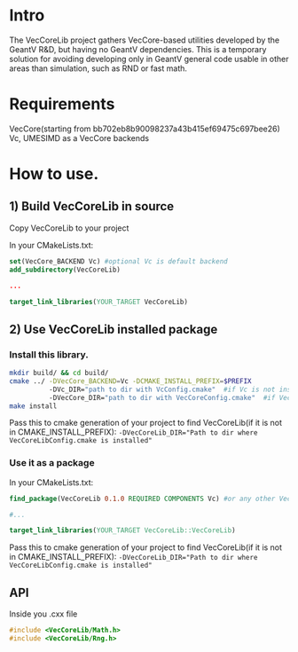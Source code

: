 # Intro
  The VecCoreLib project gathers VecCore-based utilities developed by the GeantV R&D, but having no GeantV dependencies. This is a temporary solution for avoiding developing only in GeantV general code usable in other areas than simulation, such as RND or fast math.
  
# Requirements

VecCore(starting from bb702eb8b90098237a43b415ef69475c697bee26)
Vc, UMESIMD as a VecCore backends

# How to use.

## 1) Build VecCoreLib in source

Copy VecCoreLib to your project

In your CMakeLists.txt:
```cmake
set(VecCore_BACKEND Vc) #optional Vc is default backend
add_subdirectory(VecCoreLib)

...

target_link_libraries(YOUR_TARGET VecCoreLib)
```

## 2) Use VecCoreLib installed package

### Install this library.

```bash
mkdir build/ && cd build/
cmake ../ -DVecCore_BACKEND=Vc -DCMAKE_INSTALL_PREFIX=$PREFIX 
          -DVc_DIR="path to dir with VcConfig.cmake"  #if Vc is not installed inside prefix
          -DVecCore_DIR="path to dir with VecCoreConfig.cmake"  #if VecCore is not installed inside prefix
make install
```

Pass this to cmake generation of your project to find VecCoreLib(if it is not in CMAKE_INSTALL_PREFIX):
`-DVecCoreLib_DIR="Path to dir where VecCoreLibConfig.cmake is installed"`


### Use it as a package
In your CMakeLists.txt:
```cmake
find_package(VecCoreLib 0.1.0 REQUIRED COMPONENTS Vc) #or any other VecCore backends

#...

target_link_libraries(YOUR_TARGET VecCoreLib::VecCoreLib)
```

Pass this to cmake generation of your project to find VecCoreLib(if it is not in CMAKE_INSTALL_PREFIX):
`-DVecCoreLib_DIR="Path to dir where VecCoreLibConfig.cmake is installed"`

## API
Inside you .cxx file 
```cpp
#include <VecCoreLib/Math.h>
#include <VecCoreLib/Rng.h>
```
